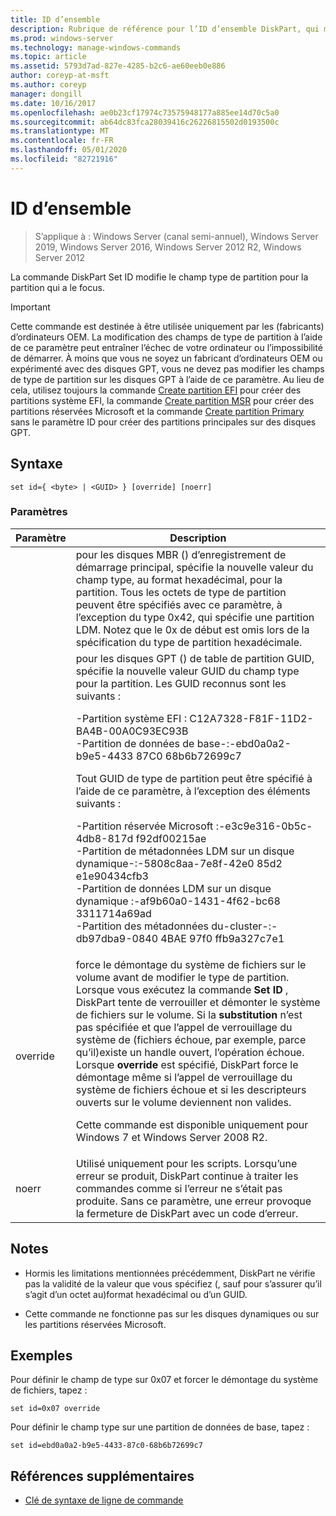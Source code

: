 ```yaml
---
title: ID d’ensemble
description: Rubrique de référence pour l’ID d’ensemble DiskPart, qui modifie le champ de type de partition pour la partition qui a le focus.
ms.prod: windows-server
ms.technology: manage-windows-commands
ms.topic: article
ms.assetid: 5793d7ad-827e-4285-b2c6-ae60eeb0e886
author: coreyp-at-msft
ms.author: coreyp
manager: dongill
ms.date: 10/16/2017
ms.openlocfilehash: ae0b23cf17974c73575948177a885ee14d70c5a0
ms.sourcegitcommit: ab64dc83fca28039416c26226815502d0193500c
ms.translationtype: MT
ms.contentlocale: fr-FR
ms.lasthandoff: 05/01/2020
ms.locfileid: "82721916"
---
```

# <a name="set-id"></a>ID d’ensemble

> S’applique à : Windows Server (canal semi-annuel), Windows Server 2019, Windows Server 2016, Windows Server 2012 R2, Windows Server 2012

La commande DiskPart Set ID modifie le champ type de partition pour la partition qui a le focus.  
  
> [!IMPORTANT]  
> Cette commande est destinée à être utilisée uniquement par les \(fabricants\) d’ordinateurs OEM. La modification des champs de type de partition à l’aide de ce paramètre peut entraîner l’échec de votre ordinateur ou l’impossibilité de démarrer. À moins que vous ne soyez un fabricant d’ordinateurs OEM ou expérimenté avec des disques GPT, vous ne devez pas modifier les champs de type de partition sur les disques GPT à l’aide de ce paramètre. Au lieu de cela, utilisez toujours la commande [Create partition EFI](create-partition-efi.md) pour créer des partitions système EFI, la commande [Create partition MSR](create-partition-msr.md) pour créer des partitions réservées Microsoft et la commande [Create partition Primary](create-partition-primary.md) sans le paramètre ID pour créer des partitions principales sur des disques GPT.  
  
  
  
## <a name="syntax"></a>Syntaxe  
  
```  
set id={ <byte> | <GUID> } [override] [noerr]  
```  
  
### <a name="parameters"></a>Paramètres  
  
| Paramètre |                                                                                                                                                                                                                                                                                                                                                                   Description                                                                                                                                                                                                                                                                                                                                                                   |
|-----------|-------------------------------------------------------------------------------------------------------------------------------------------------------------------------------------------------------------------------------------------------------------------------------------------------------------------------------------------------------------------------------------------------------------------------------------------------------------------------------------------------------------------------------------------------------------------------------------------------------------------------------------------------------------------------------------------------------------------------------------------------|
|  <byte>   |                                                                                                                                                                                                       pour les disques MBR \(\) d’enregistrement de démarrage principal, spécifie la nouvelle valeur du champ type, au format hexadécimal, pour la partition. Tous les octets de type de partition peuvent être spécifiés avec ce paramètre, à l’exception du type 0x42, qui spécifie une partition LDM. Notez que le 0x de début est omis lors de la spécification du type de partition hexadécimale.                                                                                                                                                                                                       |
|  <GUID>   | pour les disques GPT \(\) de table de partition GUID, spécifie la nouvelle valeur GUID du champ type pour la partition. Les GUID reconnus sont les suivants :<p>-Partition système EFI : C12A7328\-F81F\-11D2\-BA4B\-00A0C93EC93B<br />-Partition de données de base\-:\-ebd0a0a2\-b9e5\-4433 87C0 68b6b72699c7<p>Tout GUID de type de partition peut être spécifié à l’aide de ce paramètre, à l’exception des éléments suivants :<p>-Partition réservée Microsoft :\-e3c9e316\-0b5c\-4db8\-817d f92df00215ae<br />-Partition de métadonnées LDM sur un disque dynamique\-:\-5808c8aa\-7e8f\-42e0 85d2 e1e90434cfb3<br />-Partition de données LDM sur un disque dynamique :\-af9b60a0\-1431\-4f62\-bc68 3311714a69ad<br />-Partition des métadonnées du\-cluster\-:\-db97dba9\-0840 4BAE 97f0 ffb9a327c7e1 |
| override  |                                                                force le démontage du système de fichiers sur le volume avant de modifier le type de partition. Lorsque vous exécutez la commande **Set ID** , DiskPart tente de verrouiller et démonter le système de fichiers sur le volume. Si la **substitution** n’est pas spécifiée et que l’appel de verrouillage du système de \(fichiers échoue, par exemple, parce qu’il\)existe un handle ouvert, l’opération échoue. Lorsque **override** est spécifié, DiskPart force le démontage même si l’appel de verrouillage du système de fichiers échoue et si les descripteurs ouverts sur le volume deviennent non valides.<p>Cette commande est disponible uniquement pour Windows 7 et Windows Server 2008 R2.                                                                 |
|   noerr   |                                                                                                                                                                                                                                                                    Utilisé uniquement pour les scripts. Lorsqu’une erreur se produit, DiskPart continue à traiter les commandes comme si l’erreur ne s’était pas produite. Sans ce paramètre, une erreur provoque la fermeture de DiskPart avec un code d’erreur.                                                                                                                                                                                                                                                                    |
  
## <a name="remarks"></a>Notes   
  
-   Hormis les limitations mentionnées précédemment, DiskPart ne vérifie pas la validité de la valeur que vous spécifiez \(, sauf pour s’assurer qu’il s’agit d’un octet au\)format hexadécimal ou d’un GUID.  
  
-   Cette commande ne fonctionne pas sur les disques dynamiques ou sur les partitions réservées Microsoft.  
  
## <a name="examples"></a>Exemples  
Pour définir le champ de type sur 0x07 et forcer le démontage du système de fichiers, tapez :  
  
```  
set id=0x07 override  
```  
  
Pour définir le champ type sur une partition de données de base, tapez :  
  
```  
set id=ebd0a0a2-b9e5-4433-87c0-68b6b72699c7  
```  
  
## <a name="additional-references"></a>Références supplémentaires  
- [Clé de syntaxe de ligne de commande](command-line-syntax-key.md)  
  

  


